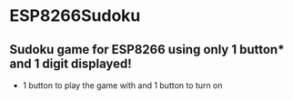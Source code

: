 # ESP8266Sudoku
## Sudoku game for ESP8266 using only 1 button* and 1 digit displayed!
* 1 button to play the game with and 1 button to turn on

